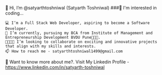 👋 Hi, I’m @satyarthtoshniwal (Satyarth Toshniwal)
###👀 I'm interested in coding...

	💻 I’m a Full Stack Web Developer, aspiring to become a Software Developer.  
	🌱 I’m currently, pursuing my BCA from Institute of Management and Entrepreneurship Development BVDU Pune👩🏻‍🎓.  
	🫱🏻‍🫲🏻 I’m looking to collaborate on exciting and innovative projects that align with my skills and interests.  
	📫 How to reach me - satyarthtoshniwal1499@gmail.com  


🤔 Want to know more about me?. Visit My Linkedin Profile -  https://www.linkedin.com/in/satyarth-toshniwal  
